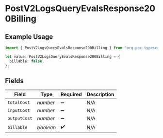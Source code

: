# PostV2LogsQueryEvalsResponse200Billing

## Example Usage

```typescript
import { PostV2LogsQueryEvalsResponse200Billing } from "orq-poc-typescript-multi-env-version/models/operations";

let value: PostV2LogsQueryEvalsResponse200Billing = {
  billable: false,
};
```

## Fields

| Field              | Type               | Required           | Description        |
| ------------------ | ------------------ | ------------------ | ------------------ |
| `totalCost`        | *number*           | :heavy_minus_sign: | N/A                |
| `inputCost`        | *number*           | :heavy_minus_sign: | N/A                |
| `outputCost`       | *number*           | :heavy_minus_sign: | N/A                |
| `billable`         | *boolean*          | :heavy_check_mark: | N/A                |